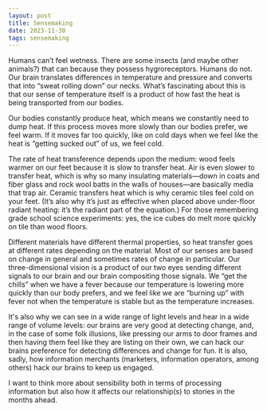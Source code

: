 ```yaml
---
layout: post
title: Sensemaking
date: 2023-11-30
tags: sensemaking
---
```


Humans can’t feel wetness. There are some insects (and maybe other animals?) that can because they possess hygroreceptors. Humans do not. Our brain translates differences in temperature and pressure and converts that into “sweat rolling down” our necks. What’s fascinating about this is that our sense of temperature itself is a product of how fast the heat is being transported from our bodies. 

Our bodies constantly produce heat, which means we constantly need to dump heat. If this process moves more slowly than our bodies prefer, we feel warm. If it moves far too quickly, like on cold days when we feel like the heat is “getting sucked out” of us, we feel cold. 

The rate of heat transference depends upon the medium: wood feels warmer on our feet because it is slow to transfer heat. Air is even slower to transfer heat, which is why so many insulating materials—down in coats and fiber glass and rock wool batts in the walls of houses—are basically media that trap air. Ceramic transfers heat which is why ceramic tiles feel cold on your feet. (It’s also why it’s just as effective when placed above under-floor radiant heating: it’s the radiant part of the equation.) For those remembering grade school science experiments: yes, the ice cubes do melt more quickly on tile than wood floors. 

Different materials have different thermal properties, so heat transfer goes at different rates depending on the material. Most of our senses are based on  change in general and sometimes rates of change in particular. Our three-dimensional vision is a product of our two eyes sending different signals to our brain and our brain compositing those signals. We “get the chills” when we have a fever because our temperature is lowering more quickly than our body prefers, and we feel like we are “burning up” with fever not when the temperature is stable but as the temperature increases. 

It's also why we can see in a wide range of light levels and hear in a wide range of volume levels: our brains are very good at detecting change, and, in the case of some folk illusions, like pressing our arms to door frames and then having them feel like they are listing on their own, we can hack our brains preference for detecting differences and change for fun. It is also, sadly, how information merchants (marketers, information operators, among others) hack our brains to keep us engaged.

I want to think more about sensibility both in terms of processing information but also how it affects our relationship(s) to stories in the months ahead. 